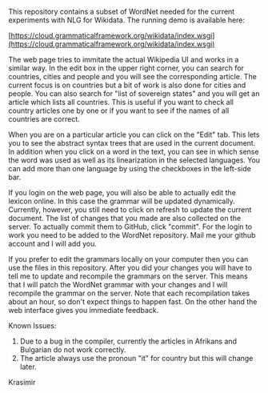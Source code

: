 This repository contains a subset of WordNet needed for the current experiments with NLG for Wikidata. The running demo is available here:

[https://cloud.grammaticalframework.org/wikidata/index.wsgi](https://cloud.grammaticalframework.org/wikidata/index.wsgi)

The web page tries to immitate the actual Wikipedia UI and works in a similar way. In the edit box in the upper right corner, you can search for countries, cities and people and you will see the corresponding article. The current focus is on countries but a bit of work is also done for cities and people. You can also search for "list of sovereign states" and you will get an article which lists all countries. This is useful if you want to check all country articles one by one or if you want to see if the names of all countries are correct.

When you are on a particular article you can click on the "Edit" tab. This lets you to see the abstract syntax trees that are used in the current document. In addition when you click on a word in the text, you can see in which sense the word was used as well as its linearization in the selected languages. You can add more than one language by using the checkboxes in the left-side bar.

If you login on the web page, you will also be able to actually edit the lexicon online. In this case the grammar will be updated dynamically. Currently, however, you still need to click on refresh to update the current document. The list of changes that you made are also collected on the server. To actually commit them to GitHub, click "commit". For the login to work you need to be added to the WordNet repository. Mail me your github account and I will add you.

If you prefer to edit the grammars locally on your computer then you can use the files in this repository. After you did your changes you will have to tell me to update and recompile the grammars on the server. This means that I will patch the WordNet grammar with your changes and I will recompile the grammar on the server. Note that each recompilation takes about an hour, so don't expect things to happen fast. On the other hand the web interface gives you immediate feedback.

Known Issues:

1. Due to a bug in the compiler, currently the articles in Afrikans and Bulgarian do not work correctly.
2. The article always use the pronoun "it" for country but this will change later.


Krasimir
